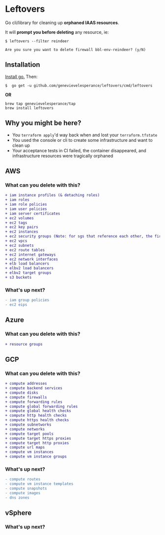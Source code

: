 # Leftovers

Go cli/library for cleaning up **orphaned IAAS resources**.

It will **prompt you before deleting** any resource, ie:

```
$ leftovers --filter reindeer

Are you sure you want to delete firewall bbl-env-reindeer? (y/N)
```


## Installation

[Install go.](https://golang.org/doc/install) Then:

```
$  go get -u github.com/genevievelesperance/leftovers/cmd/leftovers
```

**OR**

```
brew tap genevievelesperance/tap
brew install leftovers
```



## Why you might be here?
- You `terraform apply`'d way back when and lost your `terraform.tfstate`
- You used the console or cli to create some infrastructure and want to clean up
- Your acceptance tests in CI failed, the container disappeared, and
infrastructure resources were tragically orphaned


## AWS
### What can you delete with this?

```diff
+ iam instance profiles (& detaching roles)
+ iam roles
+ iam role policies
+ iam user policies
+ iam server certificates
+ ec2 volumes
+ ec2 tags
+ ec2 key pairs
+ ec2 instances
+ ec2 security groups (Note: for sgs that reference each other, the first pass will delete the references. Run through a second time.)
+ ec2 vpcs
+ ec2 subnets
+ ec2 route tables
+ ec2 internet gateways
+ ec2 network interfaces
+ elb load balancers
+ elbv2 load balancers
+ elbv2 target groups
+ s3 buckets
```

### What's up next?

```diff
- iam group policies
- ec2 eips
```

## Azure
### What can you delete with this?

```diff
+ resource groups
```

## GCP
### What can you delete with this?

```diff
+ compute addresses
+ compute backend services
+ compute disks
+ compute firewalls
+ compute forwarding rules
+ compute global forwarding rules
+ compute global health checks
+ compute http health checks
+ compute https health checks
+ compute subnetworks
+ compute networks
+ compute target pools
+ compute target https proxies
+ compute target http proxies
+ compute url maps
+ compute vm instances
+ compute vm instance groups
```
### What's up next?

```diff
- compute routes
- compute vm instance templates
- compute snapshots
- compute images
- dns zones
```

## vSphere
### What's up next?

